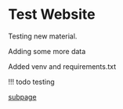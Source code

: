 # Test Website

Testing new material.

Adding some more data

Added venv and requirements.txt

!!! todo
    testing

[subpage](#subpage.md)

